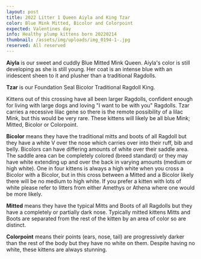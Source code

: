 ```yaml
---
layout: post
title: 2022 Litter 1 Queen Aiyla and King Tzar
color: Blue Mink Mitted, Bicolor and Colorpoint
expected: Valentines day
info: Healthy plump kittens born 20220214
thumbnail: /assets/img/uploads/img_0194-1-.jpg
reserved: All reserved
---
```

**Aiyla** is our sweet and cuddly Blue Mitted Mink Queen. Aiyla's color is still developing as she is still young. Her coat is an intense blue with an iridescent sheen to it and plusher than a traditional Ragdolls. 

**Tzar** is our Foundation Seal Bicolor Traditional Ragdoll King.

Kittens out of this crossing have all been larger Ragdolls, confident enough for living with large dogs and loving "I want to be with you" Ragdolls. Tzar carries a recessive lilac gene so there is the remote possibility of a lilac Mink, but this would be very rare. These kittens will likely be all blue Mink; Mitted, Bicolor or Colorpoint. 

**Bicolor** means they have the traditional mitts and boots of all Ragdoll but they have a white V over the nose which carries over into their ruff, bib and belly. Bicolors can have differing amounts of white over their saddle area. The saddle area can be completely colored (breed standard) or they may have white extending up and over the back in varying amounts (medium or high white). One in four kittens is always a high white when you cross a Bicolor with a Bicolor, but in this cross between a Mitted and a Bicolor likely there will be no medium to high white. If you prefer a kitten with lots of white please refer to litters from either Amethys or Athena where one would be more likely. 

**Mitted** means they have the typical Mitts and Boots of all Ragdolls but they have a completely or partially dark nose. Typically mitted kittens Mitts and Boots are separated from the rest of the kitten by an area of color so are distinct. 

**Colorpoint** means their points (ears, nose, tail) are progressively darker than the rest of the body but they have no white on them. Despite having no white, these kittens are always stunning.